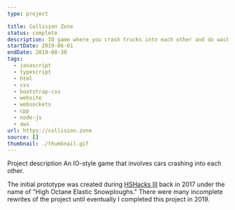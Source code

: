 ```yaml
---
type: project

title: Collision Zone
status: complete
description: IO game where you crash trucks into each other and do wacky jukes
startDate: 2019-06-01
endDate: 2019-08-30
tags:
  - javascript
  - typescript
  - html
  - css
  - bootstrap-css
  - website
  - websockets
  - cpp
  - node-js
  - aws
url: https://collision.zone
source: []
thumbnail: ./thumbnail.gif
---
```


Project description
An IO-style game that involves cars crashing into each other.

The initial prototype was created during [HSHacks III](https://github.com/Plenglin/HSHacks-III) back in 2017 under the name of "High Octane Elastic Snowploughs." There were many incomplete rewrites of the project until eventually I completed this project in 2019.
